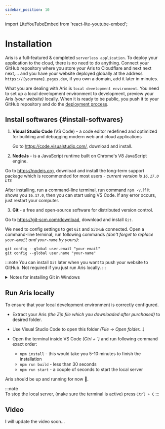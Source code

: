 ```yaml
---
sidebar_position: 10
---
```


import LiteYouTubeEmbed from 'react-lite-youtube-embed';

# Installation

Aris is a full-featured & completed `serverless application`. To deploy your application to the cloud, there is no need to do anything. Connect your GitHub repository where you store your Aris to Cloudflare and next next next,... and you have your website deployed globally at the address `https://{yourname}.pages.dev`, if you own a domain, add it later in minutes.

What you are dealing with Aris is `local development environment`. You need to set up a local development environment to development, preview your Aris *(your website)* locally. When it is ready to be public, you push it to your GitHub repository and do the [deployment process](../guides/deployment.md).

## Install softwares {#install-softwares}

1. **Visual Studio Code** (VS Code) - a code editor redefined and optimized for building and debugging modern web and cloud applications

    Go to https://code.visualstudio.com/, download and install.

2. **NodeJs** - is a JavaScript runtime built on Chrome's V8 JavaScript engine.

  Go to https://nodejs.org, download and install the long-term support package which is recommended for most users - *current version is `16.17.0 LTS`*

  After installing, run a command-line terminal, run command `npm -v`. If it shows you `16.17.0`, then you can start using VS Code. If any error occurs, just restart your computer.

3. **Git** - a free and open-source software for distributed version control.

  Go to https://git-scm.com/download, download and install `Git`.

  We need to config settings to get `Git` and `GitHub` connected. Open a command-line terminal, run following commands *(don't forget to replace `your-email` and `your-name` by yours)*:

  ```
  git config --global user.email "your-email"
  git config --global user.name "your-name"
  ```

  :::note
  You can install `Git` later when you want to push your website to GitHub. Not required if you just run Aris locally.
  :::

<details>
<summary>Notes for installing Git in Windows</summary>

- Select Destination Location => keep default settings
- Select Components => keep default settings
- Select Start Menu Folder => keep default settings
- Choosing the default editor used by Git => Choose `Use Visual Studio Code as Git's default editor`
- Adjusting the name of the initial branch in new repositories => keep default settings
- Adjusting your PATH environment => keep default settings
- Choosing the SSH executable => keep default settings
- Choosing HTTPS transport backend => keep default settings
- Configuring the line ending conversions => Choose: `Checkout as-is, commit Unix-style line endings`
- Configuring the terminal emulator to use with Git Bash => keep default settings
- Choose the default behavior of "git pull" => keep default settings
- Choose a credential helper => keep default settings
- Configuring extra options => keep default settings
- Configuring experimental options => keep default settings

</details>

## Run Aris locally

To ensure that your local development environment is correctly configured.

- Extract your Aris *(the Zip file which you downloaded after purchased)* to desired folder.
- Use Visual Studio Code to open this folder *(File -> Open folder...)*
- Open the terminal inside VS Code *(Ctrl + `)*  and run following command exact order:

  * `npm install` - this would take you 5-10 minutes to finish the installation
  * `npm run build` - less than 30 seconds
  * `npm run start` - a couple of seconds to start the local server

Aris should be up and running for now 🎉.

:::note  
To stop the local server, (make sure the terminal is active) press `Ctrl + C`
:::

## Video

I will update the video soon...